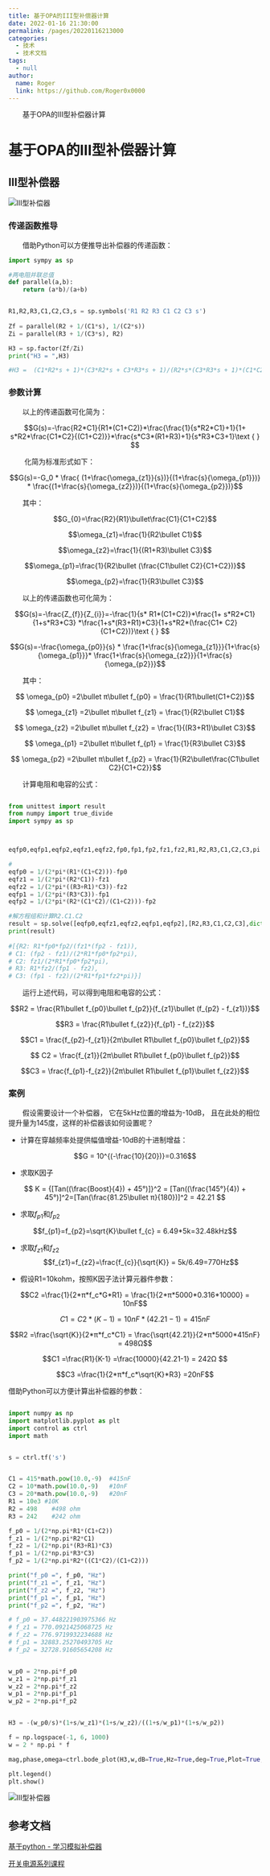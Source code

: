 ```yaml
---
title: 基于OPA的III型补偿器计算
date: 2022-01-16 21:30:00
permalink: /pages/20220116213000
categories: 
  - 技术
  - 技术文档
tags: 
  - null
author: 
  name: Roger
  link: https://github.com/Roger0x0000
---
```


&#8194;&#8194;&#8194;&#8194;基于OPA的Ⅲ型补偿器计算

<!-- more -->

# 基于OPA的Ⅲ型补偿器计算



## Ⅲ型补偿器

![Ⅲ型补偿器](/blog/blog_image/20220116131341.png 'Ⅲ型补偿器')

### 传递函数推导

&#8194;&#8194;&#8194;&#8194;借助Python可以方便推导出补偿器的传递函数：

```Python
import sympy as sp

#两电阻并联总值
def parallel(a,b):
    return (a*b)/(a+b)


R1,R2,R3,C1,C2,C3,s = sp.symbols('R1 R2 R3 C1 C2 C3 s')
 
Zf = parallel(R2 + 1/(C1*s), 1/(C2*s))
Zi = parallel(R3 + 1/(C3*s), R2)

H3 = sp.factor(Zf/Zi)
print("H3 = ",H3)  

#H3 =  (C1*R2*s + 1)*(C3*R2*s + C3*R3*s + 1)/(R2*s*(C3*R3*s + 1)*(C1*C2*R2*s + C1 + C2))

```

### 参数计算

&#8194;&#8194;&#8194;&#8194;以上的传递函数可化简为：

$$G(s)=-\frac{R2*C1}{R1*(C1+C2)}*\frac{\frac{1}{s*R2*C1}+1}{1+ s*R2*\frac{C1*C2}{(C1+C2)}}*\frac{s*C3*(R1+R3)+1}{s*R3*C3+1}\text { } $$

&#8194;&#8194;&#8194;&#8194; 化简为标准形式如下：


$$G(s)=-G_0 * \frac{
    (1+\frac{\omega_{z1}}{s})}{(1+\frac{s}{\omega_{p1}})} * \frac{(1+\frac{s}{\omega_{z2}})}{(1+\frac{s}{\omega_{p2}})}$$

&#8194;&#8194;&#8194;&#8194;其中：




$$G_{0}=\frac{R2}{R1}\bullet\frac{C1}{C1+C2}$$


$$\omega_{z1}=\frac{1}{R2\bullet C1}$$

$$\omega_{z2}=\frac{1}{(R1+R3)\bullet C3}$$

$$\omega_{p1}=\frac{1}{R2\bullet (\frac{C1\bullet C2}{C1+C2})}$$

$$\omega_{p2}=\frac{1}{R3\bullet C3}$$


&#8194;&#8194;&#8194;&#8194;以上的传递函数也可化简为：

$$G(s)=-\frac{Z_{f}}{Z_{i}}=-\frac{1}{s* R1*(C1+C2)}*\frac{1+ s*R2*C1}{1+s*R3*C3} *\frac{1+s*(R3+R1)*C3}{1+s*R2*(\frac{C1* C2}{C1+C2})}\text { } $$

$$G(s)=-\frac{\omega_{p0}}{s} * \frac{1+\frac{s}{\omega_{z1}}}{1+\frac{s}{\omega_{p1}}}* \frac{1+\frac{s}{\omega_{z2}}}{1+\frac{s}{\omega_{p2}}}$$

&#8194;&#8194;&#8194;&#8194;其中：

$$ \omega_{p0} =2\bullet π\bullet f_{p0} = \frac{1}{R1\bullet(C1+C2)}$$

$$ \omega_{z1} =2\bullet π\bullet f_{z1} = \frac{1}{R2\bullet C1}$$

$$ \omega_{z2} =2\bullet π\bullet f_{z2} = \frac{1}{(R3+R1)\bullet C3}$$

$$ \omega_{p1} =2\bullet π\bullet f_{p1} = \frac{1}{R3\bullet C3}$$

$$ \omega_{p2} =2\bullet π\bullet f_{p2} = \frac{1}{R2\bullet\frac{C1\bullet C2}{C1+C2}}$$

&#8194;&#8194;&#8194;&#8194;计算电阻和电容的公式：

```Python

from unittest import result
from numpy import true_divide
import sympy as sp



eqfp0,eqfp1,eqfp2,eqfz1,eqfz2,fp0,fp1,fp2,fz1,fz2,R1,R2,R3,C1,C2,C3,pi = sp.symbols('eqfp0 eqfp1 eqfp2 eqfz1 eqfz2 fp0 fp1 fp2 fz1 fz2 R1 R2 R3 C1 C2 C3 pi')

# 
eqfp0 = 1/(2*pi*(R1*(C1+C2)))-fp0
eqfz1 = 1/(2*pi*(R2*C1))-fz1
eqfz2 = 1/(2*pi*((R3+R1)*C3))-fz2
eqfp1 = 1/(2*pi*(R3*C3))-fp1
eqfp2 = 1/(2*pi*(R2*(C1*C2)/(C1+C2)))-fp2

#解方程组和计算R2.C1.C2
result = sp.solve([eqfp0,eqfz1,eqfz2,eqfp1,eqfp2],[R2,R3,C1,C2,C3],dict=True)
print(result)  
               
#[{R2: R1*fp0*fp2/(fz1*(fp2 - fz1)),
# C1: (fp2 - fz1)/(2*R1*fp0*fp2*pi), 
# C2: fz1/(2*R1*fp0*fp2*pi), 
# R3: R1*fz2/(fp1 - fz2), 
# C3: (fp1 - fz2)/(2*R1*fp1*fz2*pi)}]  

```

&#8194;&#8194;&#8194;&#8194;运行上述代码，可以得到电阻和电容的公式：

$$R2 = \frac{R1\bullet f_{p0}\bullet f_{p2}}{f_{z1}\bullet (f_{p2} - f_{z1})}$$

$$R3 = \frac{R1\bullet f_{z2}}{f_{p1} - f_{z2}}$$


$$C1 = \frac{f_{p2}-f_{z1}}{2π\bullet R1\bullet f_{p0}\bullet f_{p2}}$$

$$ C2 = \frac{f_{z1}}{2π\bullet R1\bullet f_{p0}\bullet f_{p2}}$$

$$C3 = \frac{f_{p1}-f_{z2}}{2π\bullet R1\bullet f_{p1}\bullet f_{z2}}$$


### 案例





&#8194;&#8194;&#8194;&#8194;假设需要设计一个补偿器， 它在5kHz位置的增益为-10dB， 且在此处的相位提升量为145度，这样的补偿器该如何设置呢？



+ 计算在穿越频率处提供幅值增益-10dB的十进制增益：

$$G = 10^{(-\frac{10}{20})}=0.316$$


+ 求取K因子

$$ K = {[Tan((\frac{Boost}{4}) + 45°)]}^2 = [Tan((\frac{145°}{4}) + 45°)]^2=[Tan(\frac{81.25\bullet π}{180})]^2 = 42.21
$$

+ 求取$f_{p1}$和$f_{p2}$

$$f_{p1}=f_{p2}=\sqrt{K}\bullet f_{c} = 6.49*5k=32.48kHz$$

+ 求取$f_{z1}$和$f_{z2}$
$$f_{z1}=f_{z2}=\frac{f_{c}}{\sqrt{K}} = 5k/6.49=770Hz$$

+ 假设R1=10kohm，按照K因子法计算元器件参数：

$$C2 =\frac{1}{2*π*f_c*G*R1} = \frac{1}{2*π*5000*0.316*10000} = 10nF$$

$$C1 =C2*(K-1) =10nF*(42.21-1) = 415nF $$

$$R2 =\frac{\sqrt{K}}{2*π*f_c*C1} = \frac{\sqrt{42.21}}{2*π*5000*415nF} = 498Ω$$

$$C1 =\frac{R1}{K-1} =\frac{10000}{42.21-1} = 242Ω $$

$$C3 =\frac{1}{2*π*f_c*\sqrt{K}*R3} =20nF$$


借助Python可以方便计算出补偿器的参数：



```Python

import numpy as np
import matplotlib.pyplot as plt
import control as ctrl
import math


s = ctrl.tf('s')


C1 = 415*math.pow(10.0,-9)  #415nF
C2 = 10*math.pow(10.0,-9)   #10nF
C3 = 20*math.pow(10.0,-9)   #20nF
R1 = 10e3 #10K
R2 = 498    #498 ohm
R3 = 242    #242 ohm

f_p0 = 1/(2*np.pi*R1*(C1+C2))
f_z1 = 1/(2*np.pi*R2*C1)
f_z2 = 1/(2*np.pi*(R3+R1)*C3)
f_p1 = 1/(2*np.pi*R3*C3)
f_p2 = 1/(2*np.pi*R2*((C1*C2)/(C1+C2))) 

print("f_p0 =", f_p0, "Hz") 
print("f_z1 =", f_z1, "Hz") 
print("f_z2 =", f_z2, "Hz") 
print("f_p1 =", f_p1, "Hz") 
print("f_p2 =", f_p2, "Hz") 

# f_p0 = 37.448221903975366 Hz
# f_z1 = 770.0921425068725 Hz
# f_z2 = 776.9719932234688 Hz
# f_p1 = 32883.25270493705 Hz
# f_p2 = 32728.91605654208 Hz


w_p0 = 2*np.pi*f_p0
w_z1 = 2*np.pi*f_z1
w_z2 = 2*np.pi*f_z2
w_p1 = 2*np.pi*f_p1
w_p2 = 2*np.pi*f_p2


H3 = -(w_p0/s)*(1+s/w_z1)*(1+s/w_z2)/((1+s/w_p1)*(1+s/w_p2))

f = np.logspace(-1, 6, 1000)
w = 2 * np.pi * f

mag,phase,omega=ctrl.bode_plot(H3,w,dB=True,Hz=True,deg=True,Plot=True,label='H3')

plt.legend()
plt.show()


```


![Ⅲ型补偿器](/blog/blog_image/20220117000219.png 'Ⅲ型补偿器')





## 参考文档


[基于python - 学习模拟补偿器](https://www.bilibili.com/video/BV1DF411H7r5)

[开关电源系列课程](https://www.darwinlearns.com/)

